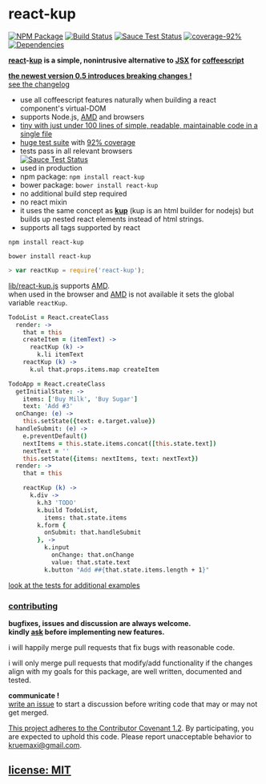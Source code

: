 # react-kup

[![NPM Package](https://img.shields.io/npm/v/react-kup.svg?style=flat)](https://www.npmjs.org/package/react-kup)
[![Build Status](https://travis-ci.org/snd/react-kup.svg?branch=master)](https://travis-ci.org/snd/react-kup/branches)
[![Sauce Test Status](https://saucelabs.com/buildstatus/reactkup)](https://saucelabs.com/u/reactkup)
[![coverage-92%](http://img.shields.io/badge/coverage-92%-brightgreen.svg?style=flat)](https://rawgit.com/snd/react-kup/master/coverage/lcov-report/lib/react-kup.js.html)
[![Dependencies](https://david-dm.org/snd/react-kup.svg)](https://david-dm.org/snd/react-kup)

**[react](http://facebook.github.io/react/)-[kup](https://github.com/snd/kup) is a simple, nonintrusive alternative to [JSX](https://facebook.github.io/react/docs/jsx-in-depth.html) for [coffeescript](http://coffeescript.org/)**

**[the newest version 0.5 introduces breaking changes !](CHANGELOG.md#05)**  
[see the changelog](CHANGELOG.md#05)

- use all coffeescript features naturally when building a react component's virtual-DOM
- supports Node.js, [AMD](http://requirejs.org/docs/whyamd.html) and browsers
- [tiny with just under 100 lines of simple, readable, maintainable code in a single file](src/react-kup.coffee)
- [huge test suite](test/react-kup.coffee) with [92% coverage](https://rawgit.com/snd/react-kup/master/coverage/lcov-report/lib/react-kup.js.html)
- tests pass in all relevant browsers  
  [![Sauce Test Status](https://saucelabs.com/browser-matrix/reactkup.svg)](https://saucelabs.com/u/reactkup)
- used in production
- npm package: `npm install react-kup`
- bower package: `bower install react-kup`
- no additional build step required
- no react mixin
- it uses the same concept as [**kup**](https://github.com/snd/kup) (kup is an html builder for nodejs)
  but builds up nested react elements instead of html strings.
- supports all tags supported by react

```
npm install react-kup
```

```
bower install react-kup
```

``` javascript
> var reactKup = require('react-kup');
```

[lib/react-kup.js](lib/react-kup.js) supports [AMD](http://requirejs.org/docs/whyamd.html).  
when used in the browser and [AMD](http://requirejs.org/docs/whyamd.html) is not available it sets the global variable `reactKup`.

```coffeescript
TodoList = React.createClass
  render: ->
    that = this
    createItem = (itemText) ->
      reactKup (k) ->
        k.li itemText
    reactKup (k) ->
      k.ul that.props.items.map createItem

TodoApp = React.createClass
  getInitialState: ->
    items: ['Buy Milk', 'Buy Sugar']
    text: 'Add #3'
  onChange: (e) ->
    this.setState({text: e.target.value})
  handleSubmit: (e) ->
    e.preventDefault()
    nextItems = this.state.items.concat([this.state.text])
    nextText = ''
    this.setState({items: nextItems, text: nextText})
  render: ->
    that = this

    reactKup (k) ->
      k.div ->
        k.h3 'TODO'
        k.build TodoList,
          items: that.state.items
        k.form {
          onSubmit: that.handleSubmit
        }, ->
          k.input
            onChange: that.onChange
            value: that.state.text
          k.button "Add ##{that.state.items.length + 1}"
```

[look at the tests for additional examples](test/react-kup.coffee)

### [contributing](contributing.md)

**bugfixes, issues and discussion are always welcome.  
kindly [ask](https://github.com/snd/url-pattern/issues/new) before implementing new features.**

i will happily merge pull requests that fix bugs with reasonable code.

i will only merge pull requests that modify/add functionality
if the changes align with my goals for this package,
are well written, documented and tested.

**communicate !**  
[write an issue](https://github.com/snd/url-pattern/issues/new) to start a discussion before writing code that may or may not get merged.

[This project adheres to the Contributor Covenant 1.2](CODE_OF_CONDUCT.md). By participating, you are expected to uphold this code. Please report unacceptable behavior to kruemaxi@gmail.com.

## [license: MIT](LICENSE)
